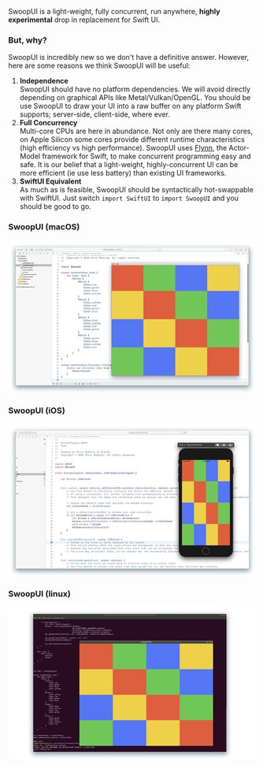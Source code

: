 SwoopUI is a light-weight, fully concurrent, run anywhere, **highly experimental** drop in replacement for Swift UI.

### But, why?

SwoopUI is incredibly new so we don't have a definitive answer. However, here are some reasons we think SwoopUI will be useful:

1. **Independence**  
    SwoopUI should have no platform dependencies. We will avoid directly depending on graphical APIs like Metal/Vulkan/OpenGL. You should be use SwoopUI to draw your UI into a raw buffer on any platform Swift supports; server-side, client-side, where ever.
2. **Full Concurrency**  
    Multi-core CPUs are here in abundance.  Not only are there many cores, on Apple Silicon some cores provide different runtime characteristics (high efficiency vs high performance). SwoopUI uses [Flynn](https://github.com/KittyMac/flynn), the Actor-Model framework for Swift, to make concurrent programming easy and safe. It is our belief that a light-weight, highly-concurrent UI can be more efficient (ie use less battery) than existing UI frameworks.
3. **SwiftUI Equivalent**  
    As much as is feasible, SwoopUI should be syntactically hot-swappable with SwiftUI.  Just switch ```import SwiftUI``` to ```import SwoopUI``` and you should be good to go.


### SwoopUI (macOS)

![](meta/macOS.png)

### SwoopUI (iOS)

![](meta/iOS.png)

### SwoopUI (linux)

![](meta/linux.png)

